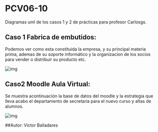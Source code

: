 # PCV06-10
Diagramas uml de los casos 1 y 2 de prácticas para profesor Carlosgs.
## Caso 1 Fabrica de embutidos:
Podemos ver como esta constituida la empresa, y su principal materia prima, ademas de su soporte informático y
la organizacion de los socios para vender o distribuir su producto etc.

![img](http://www.plantuml.com/plantuml/png/RL7BQiCm4BphA_PSi3-W19D7I-aj4EXTbPSYa2KZhQ21Vdp7sB9iafjdTdQqCpucqL7ou1HxiNAdzs6Cd3GfbHCRdPYkCVJPI5Y9BqZr0_lfVx2uK_MyeZUR9DhlVEVgYuTPAUD2xkaqZilNHKjRp1Vg6jdOe9G65UaM04vRS5x0nLdsasS9qJH_tNh_AnqErXkNU-uwLLXgsswVY2OX_mhkJn3kPr2NfD1ziEUeLJLhcWv9CBc5CKpnW2Po6ueAESSgi5oFPKvaWa_PYUurmKXj8xtC1K0dM62rG1ZEbLTSItzOFpzPfqq3aSLEoHOnflF_ggCPOb3hmED7d907zmy0)

## Caso2 Moodle Aula Virtual:
Se muestra acontinuación la base de datos del moodle y la estrategia que lleva acabo el departamento de secretaria para 
el nuevo curso y altas de alumnos.

![img](http://www.plantuml.com/plantuml/png/RP7HQaCX38RlynI-GFi0koWjPUngOx2n-rJJCsdKed5qi8UVreCwsBaucF__bNp9FWb6oOw1wInAWefs-HHbR2GjDdX85-kl6D6fA-eBBlGctqogskWN9W3D8Hjro8mVDaf61eE29qoaZZcc090JwLeUabqyIexOfPTCN-4Uwz8xEKozEWOlvAq9QGGmqfHuebGxFIBRizMeoxbxpoZHwipObSSREl9GFzGIeZfmTZwinMiCPqeX0amyQhFvsQqizx_QRdSzgXuKtOIyIT2bwW_OAJ74cXbm9R8q30GOQiqqsX8eFfwOD46JgliV_FpMtD6A_kSbQFI5S3TcLHA9O9JLdFRKPj26CkHooNhDsP21eTQxRQ75ruNBaYTeGhMcxUx9c-pu5m00)

##Autor: Victor Balladares
